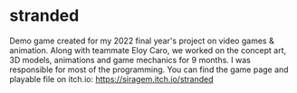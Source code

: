 # stranded
Demo game created for my 2022 final year's project on video games &amp; animation.
Along with teammate Eloy Caro, we worked on the concept art, 3D models, animations and game mechanics for 9 months.
I was responsible for most of the programming.
You can find the game page and playable file on itch.io:
https://siragem.itch.io/stranded
